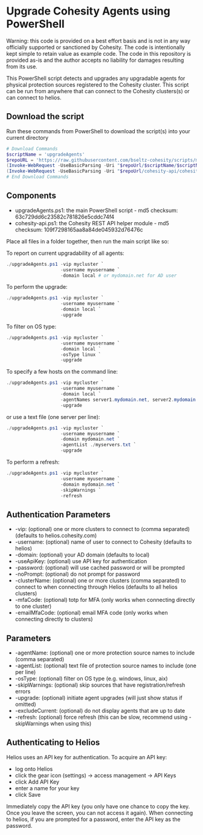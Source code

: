 # Upgrade Cohesity Agents using PowerShell

Warning: this code is provided on a best effort basis and is not in any way officially supported or sanctioned by Cohesity. The code is intentionally kept simple to retain value as example code. The code in this repository is provided as-is and the author accepts no liability for damages resulting from its use.

This PowerShell script detects and upgrades any upgradable agents for physical protection sources registered to the Cohesity cluster. This script can be run from anywhere that can connect to the Cohesity clusters(s) or can connect to helios.

## Download the script

Run these commands from PowerShell to download the script(s) into your current directory

```powershell
# Download Commands
$scriptName = 'upgradeAgents'
$repoURL = 'https://raw.githubusercontent.com/bseltz-cohesity/scripts/master/powershell'
(Invoke-WebRequest -UseBasicParsing -Uri "$repoUrl/$scriptName/$scriptName.ps1").content | Out-File "$scriptName.ps1"; (Get-Content "$scriptName.ps1") | Set-Content "$scriptName.ps1"
(Invoke-WebRequest -UseBasicParsing -Uri "$repoUrl/cohesity-api/cohesity-api.ps1").content | Out-File cohesity-api.ps1; (Get-Content cohesity-api.ps1) | Set-Content cohesity-api.ps1
# End Download Commands
```

## Components

* upgradeAgents.ps1: the main PowerShell script - md5 checksum: 63c729dd6c23582c781826e5cddc74f4
* cohesity-api.ps1: the Cohesity REST API helper module - md5 checksum: 109f7298165aa8a84de045932d76476c

Place all files in a folder together, then run the main script like so:

To report on current upgradability of all agents:

```powershell
./upgradeAgents.ps1 -vip mycluster `
                    -username myusername `
                    -domain local # or mydomain.net for AD user
```

To perform the upgrade:

```powershell
./upgradeAgents.ps1 -vip mycluster `
                    -username myusername `
                    -domain local `
                    -upgrade
```

To filter on OS type:

```powershell
./upgradeAgents.ps1 -vip mycluster `
                    -username myusername `
                    -domain local `
                    -osType linux `
                    -upgrade
```

To specify a few hosts on the command line:

```powershell
./upgradeAgents.ps1 -vip mycluster `
                    -username myusername `
                    -domain local `
                    -agentNames server1.mydomain.net, server2.mydomain.net `
                    -upgrade
```

or use a text file (one server per line):

```powershell
./upgradeAgents.ps1 -vip mycluster `
                    -username myusername `
                    -domain mydomain.net `
                    -agentList ./myservers.txt `
                    -upgrade
```

To perform a refresh:

```powershell
./upgradeAgents.ps1 -vip mycluster `
                    -username myusername `
                    -domain mydomain.net `
                    -skipWarnings `
                    -refresh
```

## Authentication Parameters

* -vip: (optional) one or more clusters to connect to (comma separated) (defaults to helios.cohesity.com)
* -username: (optional) name of user to connect to Cohesity (defaults to helios)
* -domain: (optional) your AD domain (defaults to local)
* -useApiKey: (optional) use API key for authentication
* -password: (optional) will use cached password or will be prompted
* -noPrompt: (optional) do not prompt for password
* -clusterName: (optional) one or more clusters (comma separated) to connect to when connecting through Helios (defaults to all helios clusters)
* -mfaCode: (optional) totp for MFA (only works when connecting directly to one cluster)
* -emailMfaCode: (optional) email MFA code (only works when connecting directly to clusters)

## Parameters

* -agentName: (optional) one or more protection source names to include (comma separated)
* -agentList: (optional) text file of protection source names to include (one per line)
* -osType: (optional) filter on OS type (e.g. windows, linux, aix)
* -skipWarnings: (optional) skip sources that have registration/refresh errors
* -upgrade: (optional) initiate agent upgrades (will just show status if omitted)
* -excludeCurrent: (optional) do not display agents that are up to date
* -refresh: (optional) force refresh (this can be slow, recommend using -skipWarnings when using this)

## Authenticating to Helios

Helios uses an API key for authentication. To acquire an API key:

* log onto Helios
* click the gear icon (settings) -> access management -> API Keys
* click Add API Key
* enter a name for your key
* click Save

Immediately copy the API key (you only have one chance to copy the key. Once you leave the screen, you can not access it again). When connecting to helios, if you are prompted for a password, enter the API key as the password.
